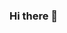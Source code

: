 ### Hi there 👋

<!--
**boshika/boshika** is a ✨ _special_ ✨ repository because its `README.md` (this file) appears on your GitHub profile.

- 🔭 I’m currently working as a Machine Learning Team Lead @ a stealth mode start-up
- 🌱 I’m currently pursuing my Masters in Data Science @ University of Illinois, Urbana-Champaign
- ❌ Previously @ Capital One
- 💬 Ask me about UIUC MCS Program, Machine Learning, working in tech
- 📫 How to reach me: https://www.linkedin.com/in/boshikatara/
- 😄 Pronouns: She/her

-->
